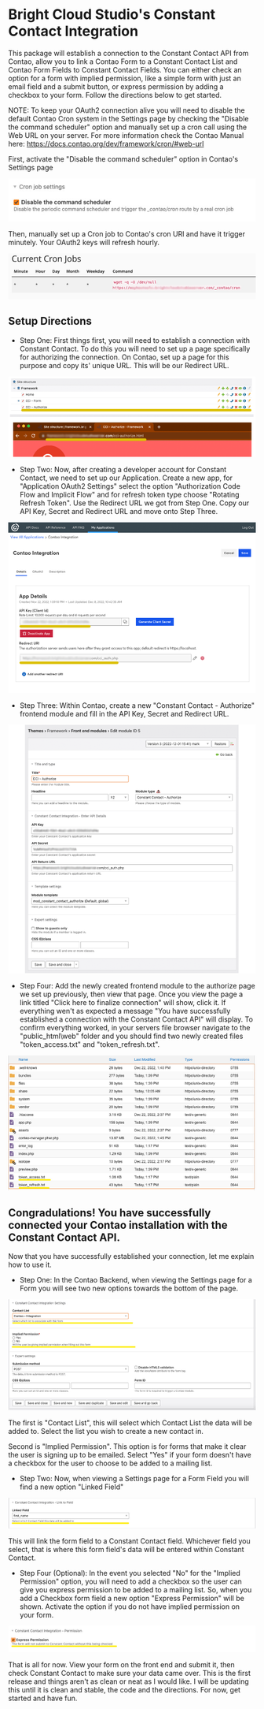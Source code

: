 # Bright Cloud Studio's Constant Contact Integration
This package will establish a connection to the Constant Contact API from Contao, allow you to link a Contao Form to a Constant Contact List and Contao Form Fields to Constant Contact Fields. You can either check an option for a form with implied permission, like a simple form with just an email field and a submit button, or express permission by adding a checkbox to your form. Follow the directions below to get started.

NOTE: To keep your OAuth2 connection alive you will need to disable the default Contao Cron system in the Settings page by checking the "Disable the command scheduler" option and manually set up a cron call using the Web URL on your server. For more information check the Contao Manual here: https://docs.contao.org/dev/framework/cron/#web-url

First, activate the "Disable the command scheduler" option in Contao's Settings page

![Disable Cron in Contao](https://raw.githubusercontent.com/bright-cloud-studio/constant-contact-integration/main/images/warning_1.jpg)

Then, manually set up a Cron job to Contao's cron URl and have it trigger minutely. Your OAuth2 keys will refresh hourly.

![Manual Cron](https://raw.githubusercontent.com/bright-cloud-studio/constant-contact-integration/main/images/warning_2.jpg)





## Setup Directions

- Step One:
First things first, you will need to establish a connection with Constant Contact. To do this you will need to set up a page specifically for authorizing the connection. On Contao, set up a page for this purpose and copy its' unique URL. This will be our Redirect URL.

![Get our Redirect URL](https://raw.githubusercontent.com/bright-cloud-studio/constant-contact-integration/main/images/step_1.png)

- Step Two:
Now, after creating a developer account for Constant Contact, we need to set up our Application. Create a new app, for "Application OAuth2 Settings" select the option "Authorization Code Flow and Implicit Flow" and for refresh token type choose "Rotating Refresh Token". Use the Redirect URL we got from Step One. Copy our API Key, Secret and Redirect URL and move onto Step Three.

![Create our Application](https://raw.githubusercontent.com/bright-cloud-studio/constant-contact-integration/main/images/step_2.png)

- Step Three:
Within Contao, create a new "Constant Contact - Authorize" frontend module and fill in the API Key, Secret and Redirect URL.

![Authorize Module](https://raw.githubusercontent.com/bright-cloud-studio/constant-contact-integration/main/images/step_3.png)

- Step Four:
Add the newly created frontend module to the authorize page we set up previously, then view that page. Once you view the page a link titled "Click here to finalize connection" will show, click it. If everything wen't as expected a message "You have successfully established a connection with the Constant Contact API" will display. To confirm everything worked, in your servers file browser navigate to the "public_html\web" folder and you should find two newly created files "token_access.txt" and "token_refresh.txt".

![Authorization Confirmation](https://raw.githubusercontent.com/bright-cloud-studio/constant-contact-integration/main/images/step_4.jpg)



## Congradulations! You have successfully connected your Contao installation with the Constant Contact API.



Now that you have successfully established your connection, let me explain how to use it.

- Step One:
In the Contao Backend, when viewing the Settings page for a Form you will see two new options towards the bottom of the page.

![Form Settings](https://raw.githubusercontent.com/bright-cloud-studio/constant-contact-integration/main/images/step_5.jpg)

The first is "Contact List", this will select which Contact List the data will be added to. Select the list you wish to create a new contact in.

Second is "Implied Permission". This option is for forms that make it clear the user is signing up to be emailed. Select "Yes" if your form doesn't have a checkbox for the user to choose to be added to a mailing list.

- Step Two:
Now, when viewing a Settings page for a Form Field you will find a new option "Linked Field"

![Linked Field](https://raw.githubusercontent.com/bright-cloud-studio/constant-contact-integration/main/images/step_6.jpg)

This will link the form field to a Constant Contact field. Whichever field you select, that is where this form field's data will be entered within Constant Contact.

- Step Four (Optional):
In the event you selected "No" for the "Implied Permission" option, you will need to add a checkbox so the user can give you express permission to be added to a mailing list. So, when you add a Checkbox form field a new option "Express Permission" will be shown. Activate the option if you do not have implied permission on your form.

![Linked Field](https://raw.githubusercontent.com/bright-cloud-studio/constant-contact-integration/main/images/step_7.jpg)




That is all for now. View your form on the front end and submit it, then check Constant Contact to make sure your data came over. This is the first release and things aren't as clean or neat as I would like. I will be updating this until it is clean and stable, the code and the directions. For now, get started and have fun.
